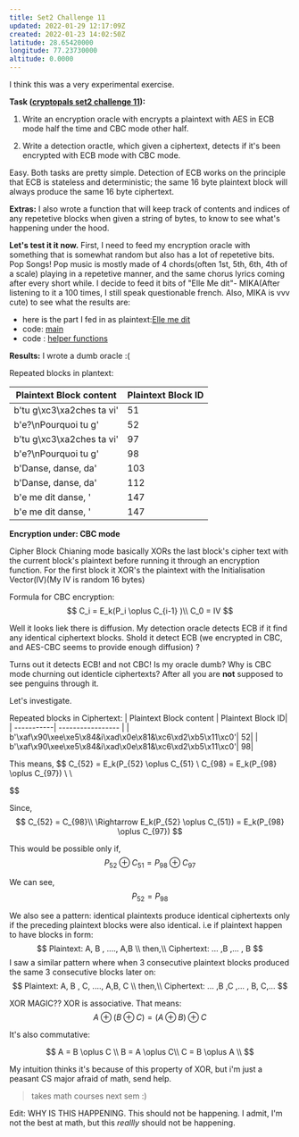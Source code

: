```yaml
---
title: Set2 Challenge 11
updated: 2022-01-29 12:17:09Z
created: 2022-01-23 14:02:50Z
latitude: 28.65420000
longitude: 77.23730000
altitude: 0.0000
---
```


I think this was a very experimental exercise.

**Task ([cryptopals set2 challenge 11](https://cryptopals.com/sets/2/challenges/11)):**
1. Write an encryption oracle with encrypts a plaintext with AES in ECB mode half the time and CBC mode other half.

2. Write a detection oractle, which given a ciphertext, detects if it's been encrypted with ECB mode with CBC mode.

Easy. Both tasks are pretty simple. Detection of ECB works on the principle that ECB is stateless and deterministic; the same 16 byte plaintext block will always produce the same 16 byte ciphertext.

**Extras:**
I also wrote a function that will keep track of contents and indices of any repetetive blocks when given a string of bytes, to know to see what's happening under the hood.

**Let's test it it now.**
First, I need to feed my encryption oracle with something that is somewhat random but also has a lot of repetetive bits. Pop Songs! Pop music is mostly made of 4 chords(often 1st, 5th, 6th, 4th of a scale) playing in a repetetive manner, and the same chorus lyrics coming after every short while. I decide to feed it bits of "Elle Me dit"- MIKA(After listening to it a 100 times, I still speak questionable french. Also, MIKA is vvv cute) to see what the results are:

- here is the part I fed in as plaintext:[Elle me dit](https://github.com/c4ndyfl1p/matasano-cryptopals/blob/main/set2/11.txt)
- code: [main]([This](https://github.com/c4ndyfl1p/matasano-cryptopals/blob/main/set2/11.txt))
- code : [helper functions ](https://github.com/c4ndyfl1p/matasano-cryptopals/blob/main/set2/aes.py)

**Results:**
I wrote a dumb oracle :(


Repeated blocks in plantext:

| Plaintext Block content    | Plaintext Block ID|
| -----------                | ----------------- |
| b'tu g\xc3\xa2ches ta vi'  | 51      |
| b'e?\nPourquoi tu g'       | 52     |
| b'tu g\xc3\xa2ches ta vi'  | 97     |
| b'e?\nPourquoi tu g'       | 98      |
| b'Danse, danse, da'        | 103 |
| b'Danse, danse, da'        | 112 |
| b'e me dit danse, '        | 147 |
| b'e me dit danse, '        | 147 |

**Encryption under: CBC mode**

Cipher Block Chianing mode basically XORs the last block's cipher text with the current block's plaintext before running it through an encryption function. For the first block it XOR's the plaintext with the Initialisation Vector(IV)(My IV is random 16 bytes)

Formula for CBC encryption:
$$
C_i = E_k(P_i \oplus C_{i-1} )\\
C_0 = IV
$$

Well it looks liek there is diffusion. My detection oracle detects ECB if it find any identical ciphertext blocks. Shold it detect ECB (we encrypted in CBC, and AES-CBC seems to provide enough diffusion) ?


Turns out it detects ECB! and not CBC!
Is my oracle dumb? Why is CBC mode churning out identicle ciphertexts? After all you are **not** supposed to see penguins through it.

Let's investigate.

Repeated blocks in Ciphertext:
| Plaintext Block content | Plaintext Block ID|
| -----------| ----------------- |
| b'\xaf\x90\xee\xe5\x84&i\xad\x0e\x81&\xc6\xd2\xb5\x11\xc0'| 52|
| b'\xaf\x90\xee\xe5\x84&i\xad\x0e\x81&\xc6\xd2\xb5\x11\xc0'| 98|

This means, 
$$ C_{52} = E_k(P_{52} \oplus C_{51} \\
C_{98} = E_k(P_{98} \oplus C_{97})	\\
\\

$$

Since,
$$ C_{52} = C_{98}\\
\Rightarrow E_k(P_{52} \oplus C_{51})  = E_k(P_{98} \oplus C_{97})
$$

This would be possible only if,
$$
P_{52} \oplus C_{51} = P_{98} \oplus C_{97}
$$

We can see,
$$  P_{52}=P_{98}  $$



We also see a pattern: identical plaintexts produce identical ciphertexts only if the preceding plaintext blocks were also identical. i.e if plaintext happen to have blocks in form: 
$$
Plaintext: A, B , ...., A,B \\
then,\\
Ciphertext: ... ,B ,... , B
$$
I saw a similar pattern where when 3 consecutive plaintext blocks produced the same 3 consecutive blocks later on:
$$
Plaintext: A, B , C, ...., A,B, C \\
then,\\
Ciphertext: ... ,B ,C ,... , B, C,...
$$

XOR MAGIC??
XOR is associative. That means:
$$
A \oplus (B \oplus C) =( A \oplus B)  \oplus C
$$

It's also commutative:

$$
A = B \oplus C \\
B = A \oplus C\\
C = B \oplus A \\
$$

My intuition thinks it's because of this property of XOR, but i'm just a peasant CS major afraid of math, send help.

> takes math courses next sem :)

Edit: WHY IS THIS HAPPENING. This should not be happening. I admit, I'm not the best at math, but this *reallly* should not be happening. 